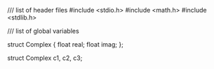 
/// list of header files
#include <stdio.h>
#include <math.h>
#include <stdlib.h>

/// list of global variables

struct Complex {
    float real;
    float imag;
};

struct Complex c1, c2, c3;

